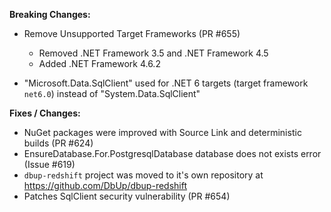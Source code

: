 **Breaking Changes:**

 - Remove Unsupported Target Frameworks (PR #655)
   - Removed .NET Framework 3.5 and .NET Framework 4.5
   - Added .NET Framework 4.6.2

 - "Microsoft.Data.SqlClient" used for .NET 6 targets (target framework `net6.0`) instead of "System.Data.SqlClient"
 
**Fixes / Changes:**

 - NuGet packages were improved with Source Link and deterministic builds (PR #624)
 - EnsureDatabase.For.PostgresqlDatabase database does not exists error (Issue #619)
 - `dbup-redshift` project was moved to it's own repository at https://github.com/DbUp/dbup-redshift
 - Patches SqlClient security vulnerability (PR #654)